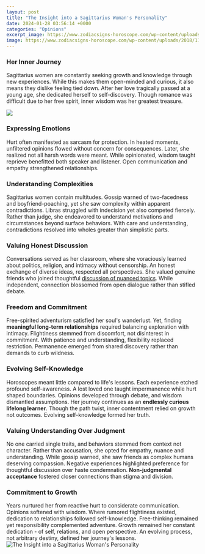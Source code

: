 ```yaml
---
layout: post
title: "The Insight into a Sagittarius Woman's Personality"
date: 2024-01-28 03:56:14 +0000
categories: "Opinions"
excerpt_image: https://www.zodiacsigns-horoscope.com/wp-content/uploads/2018/11/Sagittarius-Woman.jpg
image: https://www.zodiacsigns-horoscope.com/wp-content/uploads/2018/11/Sagittarius-Woman.jpg
---
```


### Her Inner Journey 
Sagittarius women are constantly seeking growth and knowledge through new experiences. While this makes them open-minded and curious, it also means they dislike feeling tied down. After her love tragically passed at a young age, she dedicated herself to self-discovery. Though romance was difficult due to her free spirit, inner wisdom was her greatest treasure. 

![](https://cdn2.momjunction.com/wp-content/uploads/2021/08/Infographic-Standout-Characteristics-Of-A-Sagittarius-Woman.jpg)
### Expressing Emotions  
Hurt often manifested as sarcasm for protection. In heated moments, unfiltered opinions flowed without concern for consequences. Later, she realized not all harsh words were meant. While opinionated, wisdom taught reprieve benefitted both speaker and listener. Open communication and empathy strengthened relationships.
### Understanding Complexities
Sagittarius women contain multitudes. Gossip warned of two-facedness and boyfriend-poaching, yet she saw complexity within apparent contradictions. Libras struggled with indecision yet also competed fiercely. Rather than judge, she endeavored to understand motivations and circumstances beyond surface behaviors. With care and understanding, contradictions resolved into wholes greater than simplistic parts.  
### Valuing Honest Discussion
Conversations served as her classroom, where she voraciously learned about politics, religion, and intimacy without censorship. An honest exchange of diverse ideas, respected all perspectives. She valued genuine friends who joined thoughtful [discussion of nuanced topics](https://store.fi.io.vn/i-am-your-friend-your-partner-your-beauceron-dog-mom-dad-1). While independent, connection blossomed from open dialogue rather than stifled debate.  
### Freedom and Commitment 
Free-spirited adventurism satisfied her soul's wanderlust. Yet, finding **meaningful long-term relationships** required balancing exploration with intimacy. Flightiness stemmed from discomfort, not disinterest in commitment. With patience and understanding, flexibility replaced restriction. Permanence emerged from shared discovery rather than demands to curb wildness.
### Evolving Self-Knowledge
Horoscopes meant little compared to life's lessons. Each experience etched profound self-awareness. A lost loved one taught impermanence while hurt shaped boundaries. Opinions developed through debate, and wisdom dismantled assumptions. Her journey continues as an **endlessly curious lifelong learner**. Though the path twist, inner contentment relied on growth not outcomes. Evolving self-knowledge formed her truth.
### Valuing Understanding Over Judgment  
No one carried single traits, and behaviors stemmed from context not character. Rather than accusation, she opted for empathy, nuance and understanding. While gossip warned, she saw friends as complex humans deserving compassion. Negative experiences highlighted preference for thoughtful discussion over haste condemnation. **Non-judgmental acceptance** fostered closer connections than stigma and division. 
### Commitment to Growth  
Years nurtured her from reactive hurt to considerate communication. Opinions softened with wisdom. Where rumored flightiness existed, dedication to relationships followed self-knowledge. Free-thinking remained yet responsibility complemented adventure. Growth remained her constant dedication - of self, relations, and open perspective. An evolving process, not arbitrary destiny, defined her journey's lessons.
![The Insight into a Sagittarius Woman's Personality](https://www.zodiacsigns-horoscope.com/wp-content/uploads/2018/11/Sagittarius-Woman.jpg)